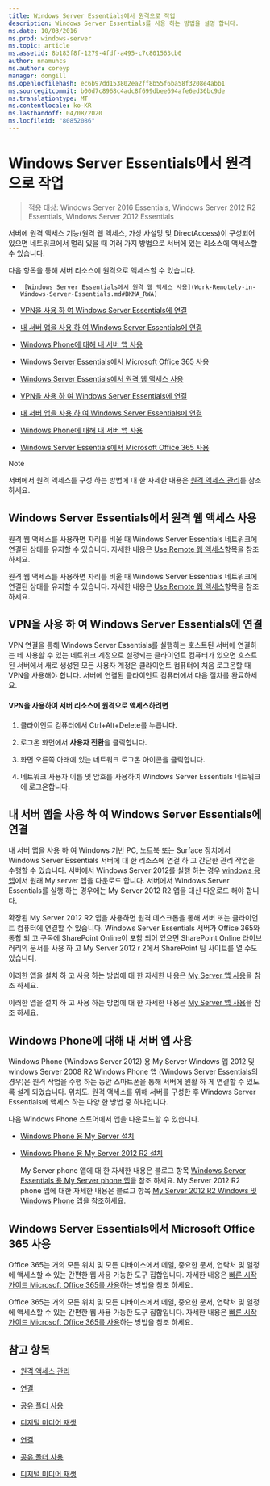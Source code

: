 ```yaml
---
title: Windows Server Essentials에서 원격으로 작업
description: Windows Server Essentials를 사용 하는 방법을 설명 합니다.
ms.date: 10/03/2016
ms.prod: windows-server
ms.topic: article
ms.assetid: 8b183f8f-1279-4fdf-a495-c7c801563cb0
author: nnamuhcs
ms.author: coreyp
manager: dongill
ms.openlocfilehash: ec6b97dd153802ea2ff8b55f6ba58f3208e4abb1
ms.sourcegitcommit: b00d7c8968c4adc8f699dbee694afe6ed36bc9de
ms.translationtype: MT
ms.contentlocale: ko-KR
ms.lasthandoff: 04/08/2020
ms.locfileid: "80852086"
---
```

# <a name="work-remotely-in-windows-server-essentials"></a>Windows Server Essentials에서 원격으로 작업

>적용 대상: Windows Server 2016 Essentials, Windows Server 2012 R2 Essentials, Windows Server 2012 Essentials
  
 서버에 원격 액세스 기능(원격 웹 액세스, 가상 사설망 및 DirectAccess)이 구성되어 있으면 네트워크에서 멀리 있을 때 여러 가지 방법으로 서버에 있는 리소스에 액세스할 수 있습니다.  
  
 다음 항목을 통해 서버 리소스에 원격으로 액세스할 수 있습니다.  
  

-      [Windows Server Essentials에서 원격 웹 액세스 사용](Work-Remotely-in-Windows-Server-Essentials.md#BKMA_RWA)  
     
-   [VPN을 사용 하 여 Windows Server Essentials에 연결](Work-Remotely-in-Windows-Server-Essentials.md#BKMK_3)  
  
-   [내 서버 앱을 사용 하 여 Windows Server Essentials에 연결](Work-Remotely-in-Windows-Server-Essentials.md#BKMK_App)  
  
-   [Windows Phone에 대해 내 서버 앱 사용](Work-Remotely-in-Windows-Server-Essentials.md#BKMK_2)  
  
-   [Windows Server Essentials에서 Microsoft Office 365 사용](Work-Remotely-in-Windows-Server-Essentials.md#BKMK_O365)  

-   [Windows Server Essentials에서 원격 웹 액세스 사용](../use/Work-Remotely-in-Windows-Server-Essentials.md#BKMA_RWA)  
  
-   [VPN을 사용 하 여 Windows Server Essentials에 연결](../use/Work-Remotely-in-Windows-Server-Essentials.md#BKMK_3)  
  
-   [내 서버 앱을 사용 하 여 Windows Server Essentials에 연결](../use/Work-Remotely-in-Windows-Server-Essentials.md#BKMK_App)  
  
-   [Windows Phone에 대해 내 서버 앱 사용](../use/Work-Remotely-in-Windows-Server-Essentials.md#BKMK_2)  
  
-   [Windows Server Essentials에서 Microsoft Office 365 사용](../use/Work-Remotely-in-Windows-Server-Essentials.md#BKMK_O365)  

  
> [!NOTE]
>  서버에서 원격 액세스를 구성 하는 방법에 대 한 자세한 내용은 [원격 액세스 관리](../manage/Manage-Anywhere-Access-in-Windows-Server-Essentials.md)를 참조 하세요.  
  
##  <a name="use-remote-web-access-in-windows-server-essentials"></a><a name="BKMA_RWA"></a>Windows Server Essentials에서 원격 웹 액세스 사용  

 원격 웹 액세스를 사용하면 자리를 비울 때 Windows Server Essentials 네트워크에 연결된 상태를 유지할 수 있습니다. 자세한 내용은 [Use Remote 웹 액세스](Use-Remote-Web-Access-in-Windows-Server-Essentials.md)항목을 참조 하세요.  

 원격 웹 액세스를 사용하면 자리를 비울 때 Windows Server Essentials 네트워크에 연결된 상태를 유지할 수 있습니다. 자세한 내용은 [Use Remote 웹 액세스](../use/Use-Remote-Web-Access-in-Windows-Server-Essentials.md)항목을 참조 하세요.  

  
##  <a name="use-vpn-to-connect-to-windows-server-essentials"></a><a name="BKMK_3"></a>VPN을 사용 하 여 Windows Server Essentials에 연결  
 VPN 연결을 통해 Windows Server Essentials를 실행하는 호스트된 서버에 연결하는 데 사용할 수 있는 네트워크 계정으로 설정되는 클라이언트 컴퓨터가 있으면 호스트된 서버에서 새로 생성된 모든 사용자 계정은 클라이언트 컴퓨터에 처음 로그온할 때 VPN을 사용해야 합니다. 서버에 연결된 클라이언트 컴퓨터에서 다음 절차를 완료하세요.  
  
#### <a name="to-use-vpn-to-remotely-access-server-resources"></a>VPN을 사용하여 서버 리소스에 원격으로 액세스하려면  
  
1.  클라이언트 컴퓨터에서 Ctrl+Alt+Delete를 누릅니다.  
  
2.  로그온 화면에서 **사용자 전환**을 클릭합니다.  
  
3.  화면 오른쪽 아래에 있는 네트워크 로그온 아이콘을 클릭합니다.  
  
4.  네트워크 사용자 이름 및 암호를 사용하여 Windows Server Essentials 네트워크에 로그온합니다.  
  
##  <a name="use-the-my-server-app-to-connect-to-windows-server-essentials"></a><a name="BKMK_App"></a>내 서버 앱을 사용 하 여 Windows Server Essentials에 연결  
 내 서버 앱을 사용 하 여 Windows 기반 PC, 노트북 또는 Surface 장치에서 Windows Server Essentials 서버에 대 한 리소스에 연결 하 고 간단한 관리 작업을 수행할 수 있습니다. 서버에서 Windows Server 2012를 실행 하는 경우 [windows 용 앱](https://windows.microsoft.com/windows-8/apps)에서 원래 My server 앱을 다운로드 합니다. 서버에서 Windows Server Essentials를 실행 하는 경우에는 My Server 2012 R2 앱을 대신 다운로드 해야 합니다.  
  
 확장된 My Server 2012 R2 앱을 사용하면 원격 데스크톱을 통해 서버 또는 클라이언트 컴퓨터에 연결할 수 있습니다. Windows Server Essentials 서버가 Office 365와 통합 되 고 구독에 SharePoint Online이 포함 되어 있으면 SharePoint Online 라이브러리의 문서를 사용 하 고 My Server 2012 r 2에서 SharePoint 팀 사이트를 열 수도 있습니다.  
  

 이러한 앱을 설치 하 고 사용 하는 방법에 대 한 자세한 내용은 [My Server 앱 사용](Use-the-My-Server-App-to-Connect-to-Windows-Server-Essentials.md)을 참조 하세요.  

 이러한 앱을 설치 하 고 사용 하는 방법에 대 한 자세한 내용은 [My Server 앱 사용](../use/Use-the-My-Server-App-to-Connect-to-Windows-Server-Essentials.md)을 참조 하세요.  

  
##  <a name="use-the-my-server-app-for-windows-phone"></a><a name="BKMK_2"></a>Windows Phone에 대해 내 서버 앱 사용  
 Windows Phone (Windows Server 2012) 용 My Server Windows 앱 2012 및 windows Server 2008 R2 Windows Phone 앱 (Windows Server Essentials의 경우)은 원격 작업을 수행 하는 동안 스마트폰을 통해 서버에 원활 하 게 연결할 수 있도록 설계 되었습니다. 위치도. 원격 액세스를 위해 서버를 구성한 후 Windows Server Essentials에 액세스 하는 다양 한 방법 중 하나입니다.  
  
 다음 Windows Phone 스토어에서 앱을 다운로드할 수 있습니다.  
  
- [Windows Phone 용 My Server 설치](http://www.windowsphone.com/store/app/my-server/6c2f98d5-6fcf-4e1d-b8b1-cde62ea1a94a)  
  
- [Windows Phone 용 My Server 2012 R2 설치](http://www.windowsphone.com/store/app/my-server-2012-r2/44f596b5-0477-4096-b96e-ddd6ef64ad6b)  
  
  My Server phone 앱에 대 한 자세한 내용은 블로그 항목 [Windows Server Essentials 용 My Server phone 앱](https://blogs.technet.com/b/sbs/archive/2012/09/18/my-server-phone-app-for-windows-server-2012-essentials.aspx)을 참조 하세요. My Server 2012 R2 phone 앱에 대한 자세한 내용은 블로그 항목 [My Server 2012 R2 Windows 및 Windows Phone 앱](https://blogs.technet.com/b/sbs/archive/2013/11/19/my-server-2012-r2-windows-and-windows-phone-apps.aspx)을 참조하세요.  
  
##  <a name="use-microsoft-office-365-with-windows-server-essentials"></a><a name="BKMK_O365"></a>Windows Server Essentials에서 Microsoft Office 365 사용  

 Office 365는 거의 모든 위치 및 모든 디바이스에서 메일, 중요한 문서, 연락처 및 일정에 액세스할 수 있는 간편한 웹 사용 가능한 도구 집합입니다. 자세한 내용은 [빠른 시작 가이드 Microsoft Office 365를 사용](Quick-Start-Guide-to-Using-Microsoft-Office-365-with-Windows-Server-Essentials.md)하는 방법을 참조 하세요.  

 Office 365는 거의 모든 위치 및 모든 디바이스에서 메일, 중요한 문서, 연락처 및 일정에 액세스할 수 있는 간편한 웹 사용 가능한 도구 집합입니다. 자세한 내용은 [빠른 시작 가이드 Microsoft Office 365를 사용](../use/Quick-Start-Guide-to-Using-Microsoft-Office-365-with-Windows-Server-Essentials.md)하는 방법을 참조 하세요.  

  
## <a name="see-also"></a>참고 항목  
  
-   [원격 액세스 관리](../manage/Manage-Anywhere-Access-in-Windows-Server-Essentials.md)  
  

-   [연결](Get-Connected-in-Windows-Server-Essentials.md)  
  
-   [공유 폴더 사용](Use-Shared-Folders-in-Windows-Server-Essentials.md)  
  
-   [디지털 미디어 재생](Play-Digital-Media-in-Windows-Server-Essentials.md)

-   [연결](../use/Get-Connected-in-Windows-Server-Essentials.md)  
  
-   [공유 폴더 사용](../use/Use-Shared-Folders-in-Windows-Server-Essentials.md)  
  
-   [디지털 미디어 재생](../use/Play-Digital-Media-in-Windows-Server-Essentials.md)

